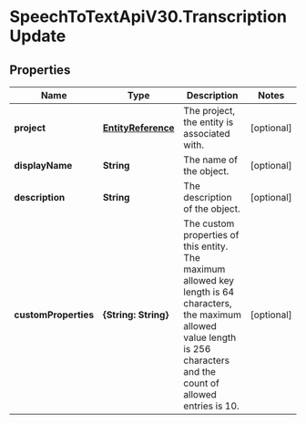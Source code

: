 # SpeechToTextApiV30.TranscriptionUpdate

## Properties
Name | Type | Description | Notes
------------ | ------------- | ------------- | -------------
**project** | [**EntityReference**](EntityReference.md) | The project, the entity is associated with. | [optional] 
**displayName** | **String** | The name of the object. | [optional] 
**description** | **String** | The description of the object. | [optional] 
**customProperties** | **{String: String}** | The custom properties of this entity. The maximum allowed key length is 64 characters, the maximum  allowed value length is 256 characters and the count of allowed entries is 10. | [optional] 


